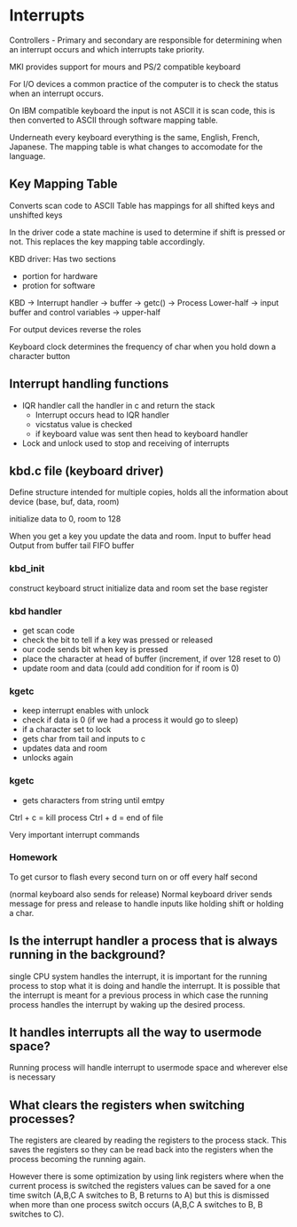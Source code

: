 # Interrupts

Controllers - Primary and secondary are responsible for determining when an interrupt occurs and which interrupts take priority.

MKI provides support for mours and PS/2 compatible keyboard

For I/O devices a common practice of the computer is to check the status when an interrupt occurs. 

On IBM compatible keyboard the input is not ASCII it is scan code, this is then converted to ASCII through software mapping table.

Underneath every keyboard everything is the same, English, French, Japanese. The mapping table is what changes to accomodate for the language.

## Key Mapping Table
Converts scan code to ASCII
Table has mappings for all shifted keys and unshifted keys

In the driver code a state machine is used to determine if shift is pressed or not. This replaces the key mapping table accordingly.

KBD driver: 
Has two sections
* portion for hardware
* protion for software

KBD -> Interrupt handler -> buffer -> getc() -> Process
Lower-half -> input buffer and control variables -> upper-half

For output devices reverse the roles

Keyboard clock determines the frequency of char when you hold down a character button


## Interrupt handling functions
* IQR handler call the handler in c and return the stack 
  * Interrupt occurs head to IQR handler
  * vicstatus value is checked
  * if keyboard value was sent then head to keyboard handler
* Lock and unlock used to stop and receiving of interrupts


## kbd.c file (keyboard driver)
Define structure intended for multiple copies, holds all the information about device (base, buf, data, room)

initialize data to 0, room to 128

When you get a key you update the data and room.
Input to buffer head
Output from buffer tail
FIFO buffer

### kbd_init
construct keyboard struct
initialize data and room
set the base register

### kbd handler
* get scan code
* check the bit to tell if a key was pressed or released
* our code sends bit when key is pressed 
* place the character at head of buffer (increment, if over 128 reset to 0)
* update room and data (could add condition for if room is 0)

### kgetc
* keep interrupt enables with unlock
* check if data is 0
(if we had a process it would go to sleep)
* if a character set to lock
* gets char from tail and inputs to c
* updates data and room
* unlocks again

### kgetc
* gets characters from string until emtpy

Ctrl + c = kill process
Ctrl + d = end of file

Very important interrupt commands

### Homework
To get cursor to flash every second turn on or off every half second



(normal keyboard also sends for release)
Normal keyboard driver sends message for press and release to handle inputs like holding shift or holding a char. 



## Is the interrupt handler a process that is always running in the background?
single CPU system handles the interrupt, it is important for the running process to stop what it is doing and handle the interrupt. It is possible that the interrupt is meant for a previous process in which case the running process handles the interrupt by waking up the desired process. 

## It handles interrupts all the way to usermode space?
Running process will handle interrupt to usermode space and wherever else is necessary

## What clears the registers when switching processes?
The registers are cleared by reading the registers to the process stack. This saves the registers so they can be read back into the registers when the process becoming the running again. 

However there is some optimization by using link registers where when the current process is switched the registers values can be saved for a one time switch (A,B,C A switches to B, B returns to A) but this is dismissed when more than one process switch occurs (A,B,C A switches to B, B switches to C).